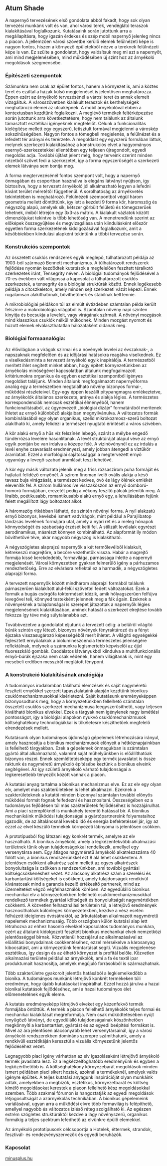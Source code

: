 ## Atum Shade

[Shading a cafe]: cafe.jpg "Shading a cafe"

A napernyő tervezésének első gondolata abból fakadt, hogy sok olyan tervezési munkánk volt és van, ahol városi terek, vendéglátó teraszok kialakításával foglalkozunk. Kutatásaink során jutottunk arra a megállapításra, hogy igazán érdekes és szép mobil napernyő jelenleg nincs a piacon. A jellemzően városi szövetbe kerülő elemek felülnézeti képe is nagyon fontos, hiszen a környező épületekből nézve a tereknek felülnézeti képe is van. Ez szülte a gondolatot, hogy valósítsuk meg mi azt a napernyőt, ami mind megjelenésében, mind működésében új színt hoz az árnyékoló megoldások szegmensébe.

### Építészeti szempontok
Számunkra nem csak az épület fontos, hanem a környezet is, ami a köztes teret és ezáltal a házak külső megjelenését is jelentősen meghatározza. Éppen ezért az árnyékoló tervezésénél a városi teret és annak elemeit vizsgáltuk. A városszövetben kialakult teraszok és kerthelységek meghatározó elemei az utcaképnek. A mobil árnyékolóval ebben a kontextusban kezdtünk foglalkozni.
A meglévő termékek feltérképezése során jutottunk arra következtetésre, hogy nem találunk az általunk támasztott esztétikai igényeknek megfelelőt. Célunk a funkcionalitás kielégítése mellett egy egyszerű, letisztult formával megjelenni a városkép sokszínűségében. Nagyon fontos a tömegbeli megjelenés, a felülnézet és a lefedett tér arányai és térérzete. A megoldást egy egyszerű formában láttuk, melynek szerkezeti kialakításához a konstrukciós elvet a hagyományos esernyő-szerkezetekkel ellentétben egy teljesen újragondolt, egyedi megoldás adja. További újítást jelent még, hogy terveink szerint minden nézetből szövet fedi a szerkezetet, így a forma egyszerűségét a szerkezeti elemek látványa sem bontja meg.

A forma megtervezésénél fontos szempont volt, hogy a napernyő önmagában és csoportban használva is elegáns látványt nyújtson, így biztosítva, hogy a tervezett árnyékoló jól alkalmazható legyen a lefedni kívánt terület méretétől függetlenül. A sorolhatóság az árnyékvetés tekintetében is meghatározó.
Felülnézeti szempontból végül három geometria mellett döntöttünk, így lett a kezdeti 9 forma kör, háromszög és négyszög alapú, amelyek sík, kétszer görbült felületű és tömegszerűek lehetnek, ímiből létrejön egy 3x3-as mátrix. A kialakult vázlatok között dimenziójukat tekintve is több lehetőség van.
A menetrendünk szerint az előképek összegyűjtése és megvizsgálása után kiindulásként először egyetlen forma szerkezetének kidolgozásával foglalkozunk, amit a későbbiekben kiindulási alapként tekintünk a többi tervezése során.

### Konstrukciós szempontok
Az összetett csuklós rendszerek egyik meglepő, túlhatározott példája az 1903-ból származó Bennett mechanizmus. A túlhatározott rendszerek fejlődése nyomán kezdődtek kutatások a megfelelően feszített téralkotó szerkezetek iránt, Tensegrity néven. A biológiai tudományok fejlődésével a 70-es években vált világossá a kapcsolat a túlhatározott csuklós szerkezetek, a tensegrity és a biológiai struktúrák között. Ennek legékesebb példája a citoszkeleton, amely minden sejt szerkezeti vázát képezi. Ennek rugalamsan alakíthatónak, bővíthetőnek és stabilnak kell lennie.

A mikrobiológiai példákon túl az elmúlt évtizdeben számtalan példa került felszínre a makrobiológia világából is. Számtalan növény napi szinten kinyitja és becsukja a leveleit, vagy virágának szírmait. A növényi mozgások mind klasszikus csuklók nélkül működnek. Minden mozgást nyomott és húzott elemek elválaszthatatlan hálózataként oldanak meg.

### Biológiai formaanalógia:
Az élővilágban a virágok szirmai és a növények levelei az évszaknak-, a napszaknak megfelelően és az időjárási hatásokra reagálva  viselkednek. Ez a viselkedésminta a tervezett árnyékoló egyik inspirálója. A természetből merített ihlet segített minket abban, hogy épített környezetünkben az árnyékolás minőségével kapcsolatban általunk megfogalmazott kritériumokra organikus és egyben esztétikai szempontból igényes megoldást találjunk. Minden általunk megfogalmazott napernyőforma analóg egy a természetben megtalálható növény bizonyos formai-, működési részleteivel. Egy-egy éppen leszállt pitypangmagra emlékeztetve, az árnyékolók általános szerkezete, aránya és alakja légies. A természetes korrespondenciák nemcsak esztétikai élményéből, hanem funkcionalitásából, az úgynevezett „biológiai dizájn” formatárából merítenek ihletet az ernyő különböző alakjaiban megnyilvánulva. A változatos formák kombinálásából egy olyan organikus, szelíd mikrokozmosz-szerű boltozat alakítható ki, amely felidézi a természet nyugtató érintését a város szívében.

A kör alakú ernyő a hűs víz felszínén lebegő, szárát a mélybe engedő tündérrózsa levelére hasonlítanak. A levél struktúráját alapul véve az ernyő egyik pontján be van irdalva a közepe felé. A vízinövénynél ez az irdalás a levél enyhe csavarását eredményezi, amely jobban átengedi a víztükör áramlatait. Ezzel a morfológiai sajátossággal a megtervezett ernyő ugyanúgy a levegő szabad áramlását teszi lehetővé.

A kör egy másik változata jelenik meg a friss rózsaszirom puha formáját és hajlatait felidéző ernyőnél. A szirom finoman ívelő ovális alakja a késő tavasz buja virágzását, a természet kedves, óvó és lágy ölének emlékét elevenítik fel. A szirom hullámos íve visszaköszön az ernyő domború-homorú formájában, erezetét pedig a vékony feszítő pálcák jelenítik meg. A líraibb, poétikusabb, romantikusabb alakú ernyő egy, a lehullásában fejünk felett megállított lágy boltozatot alkot.

A háromszög ritkábban látható, de szintén növényi forma. A nyíl alakzatú ernyő bizonyos, kevésbé ismert vadvirágok, mint például a Parajlibatop lándzsás levelének formájára utal, amely a nyári rét és a meleg hónapok könnyedségét és szabadság érzését kelti fel. A stilizált levélalak egyrészt aerodinamikus, másrészt könnyen kombinálható. Az alapformát ily módon bővíthetővé téve, akár nagyobb négyszög is kialakítható.

A négyszögletes alaprajzú napernyők a két termőlevélből kialakult, kétrekeszű magrejtőre, a becőre vezethetők vissza. Habár a magrejtő formája kissé kerekdedebb, formavilága, párnássága ihlette a napernyő megjelenését. Városi környezetben gyakran felmerülő igény a párhuzamos rendezhetőség. Erre az elvárásra reflektál ez a harmadik, a négyszögletes alaprajzi forma. 

A tervezett napernyők között mindhárom alaprajzi formából találunk párnaszerűen kialakított alul-felül szövettel fedett változatokat. Ezek a formák a bugás csörgőfa tokterméseit idézik, amik hólyagszerűen felfújva levegővel teli, könnyed testekként jelennek meg a fák ágain. Ezeknek a növényeknek a tulajdonságai is szerepet játszottak  a napernyők légies megjelenésének kialakításában, aminek hatását a szerkezet elrejtése tovább fokozza így téve még súlytalanabbá azt.
 
Továbbvezetve a gondolatot eljutunk a tervezett célig: a belülről világító búrák szintén egy létező, bizonyos növények fényraktározó és a fényt éjszaka visszasugározó képességéből merít ihletet. A világító egységekké fejlesztett ernyőalakok a biolumineszcencia természetes jelenségére reflektálnak, melynek a számunkra legismertebb képviselői az éjjel fluoreszkáló gombák. Csodálatos látványukból kiindulva a multifunkcionális ernyő-búrák éjszaka nem csak védenek, hanem világítanak is, mint egy mesebeli erdőben messziről meglátott fénypont.

### A konstrukció kialakításának analógiája
A tudományos irodalomban található elemzések és saját nagyméretű feszített ernyőkkel szerzett tapasztalataink alapján kezdtünk bionikus csuklómechanizmusokkal kísérletezni. Saját kutatásunk ereményeképpen bizonyosodtunk meg, hogy a környezetünkben fellelhető számtalan összetett csuklós szerkezet mechanizmusa leegyszerűsíthető, vagy teljesen kiváltható bionikus elvekkel. Ezek a tárgyak nem igénylenek nagy ismétlési pontosságot, így a biológiai alapokon nyukvó csuklómechanizmusok költséghatékony technológiákkal is tökéletesre készíthetőek megfelelő elrendezések mellett. 

Kutatásunk olyan tudományos újdonságú gépelemek létrehozására irányul, amely hasznosítja a bionikus mechanizmusok előnyeit a hétköznapjainkban is fellelhető tárgyakban. Ezek a gépelemek önmagukban is számtalan gyártó által alkalmazható, valamint saját műhelyünkben is előállíthatóak bizonyos részei. Ennek szemléltetéseképp egy termék javaslatot is össze raktunk és nagyméretű árnyékoló építésébe keztünk a bionikus elveink segítégével. Az így születő árnyékoló várható tulajdonságai a legkeresettebb tényezők között vannak a piacon.

A kutatási anyag tartalma a bionikus mechanizmus elve. Ez az elv egy olyan elv, amelyet más szakterületeken is lehet alkalmazni. Ezeknek a szakterületeknek a kutatói minden bizonnyal számtalan további előnyös működési formát fognak felfedezni és hasznosítani. Összeségében ez a tudományos fejlődésen túl más szakterületek fejlődéséhez is hozzájárulhat. Ami a piaci szereplőknél is munkahely teremtő hatással bír. A bionikus mechanikáink működési tulajdonságai a gyártópartnereink folyamataihoz igazodik, de az általánosnál kevebb idő és energia befektetéssel jár, így az ezzel az elvel készülő termékek környezeti lábnyoma is jelentősen csökken.

A prototípusból fog látszani egy konkrét termék, amelyre az elv használható. A bionikus árnyékoló, amely a legkézenfekvőbb alkalmazási területnek tűnik olyan tulajdonságokkal rendelkezik, amellyel egy versenytársa sem. Egy átlagos nagyméretű árnyékoló alkatrészszáma 40 fölött van, a bionikus rendszerünkkel ezt 8 alá lehet csökkenteni. A jelentősen csökkent alkatrész szám mellett az egyes alkatrészek bonyolultsága is csökken a rendszerünkben, ami további gyártási költségcsökkenéshez vezet. Az alacsony alkatrész szám a szerelési és karbantartási költségeket is csökkenti, amely tulajdonságok rendkívül kívánatosak mind a garancia kezelő értékesítő partnerek, mind az üzemeltetést végző végfelhasználók körében.
Az egyedülálló bionikus mechanikai elv a környezetünkben fellelhető csuklómechanizmusokkal rendelkező termékek gyártási költségeit és bonyolultságát nagymértékben csökkenti. A közvetlen felhasználási területein túl, a létrejövő eredmények hasznosíthatóak különleges környezetekben, kezdve a vész esetén felhúzott ideiglenes óvósátraktól, az űrkutatásban alkalmazott nagyméretű napelemek mechanizmusáig. Több országban külön kutatási alap lett létrahozva az ehhez hasonló elvekkel kapcsolatos tudományos munkára, ezért az általunk kidolgozott feszített bionikus mechanikai elvek nemzetközi jelentősséggel bírnak. Közvetlenül hozzájárul az alkalmazásával az előállítási bonyodalmak csökkentéséhez, ezzel mérsékelve a károsanyag kibocsátást, ami a környezetünk fenntartását segíti. Vizuális megjelenése esztétikus, így design és az élhető környezet is profitál belőle. Közvetlen alkalmazási területei például az árnyékolók, ami a fa és textil ipar produktumait hasznosítja, amelyek megújuló forrásokból is származhatnak.

Több szakterületre gyakorolt jelentős hatásából a legkiemelkedőbb a bionika. A tudományos munkánk létrejövő konkrét termékeken túli eredménye, hogy újabb kutatásokat inspirálhat. Ezzel hozzá járulva a hazai bionikai kutatások fejlődéséhez, ami a hazai tudományos élet előmenetelének egyik eleme.

A kutatás eredményeképp létrejövő elveket egy kézenfekvő termék formájába öntöttük. A termék a piacon fellelhető árnyékolók teljes formai és mechanikai kialakítását megreformálja. Nem csak működtetésében nyújt lenyűgöző látványt, de egyedülálló tulajdonságainak köszönhetően megkönnyíti a karbantartást, gyártást és az egyedi beépítési formákat is. Mivel az ára jelentősen alacsonyabb lehet versenytársainál, így a városi árnyékoló rendszerekben domináns szerepre számíthatunk, amely a rendkívüli esztétikáján keresztül a vizuális környezetünk jelentős fejlődéséhez vezet.

Legnagyobb piaci igény várhatóan az elv igazolásaként létrejövő árnyékoló termék javaslatra lesz. Ez a legkézzelfoghatóbb eredményünk és egyben a legközérthetőbb is. A költséghatékony környezebarát megoldások minden ismert példában piaci sikert hoztak, azoknál a termékeknél, amelyek valós igényre épültek. A teljes kutatási anyagunk inspirációját olyan munkáink adták, amelyekben a megbízók, esztétikus, környezetbarát és költség kímélő megoldásokat kerestek a piacon fellelhető kész megoldásokkal szemben. Több szakmai fórumon is hangoztatják az egyedi megoldások létjogosultságát a azárnyékolás technikában. A bionikus gépelemeink variálásával, ugyan arra a működési elvre több formavilág is felépíthető, amellyel nagyobb és változatos ízléső réteg szolgálható ki. Az egészen extrém szögletes struktúráktól kezdve a lágy növényszerű, organikus formákig a teljes spektrum lefedhető az elvünkre épülő elemekkel. 

Az árnyékoló prototípusonk célcsoportja a Hotelek, éttermek, strandok, fesztivál- és rendezvényszervezők és egyedi beruházók. 

### Kapcsolat

[minusplus.hu](https://minusplus.hu)
